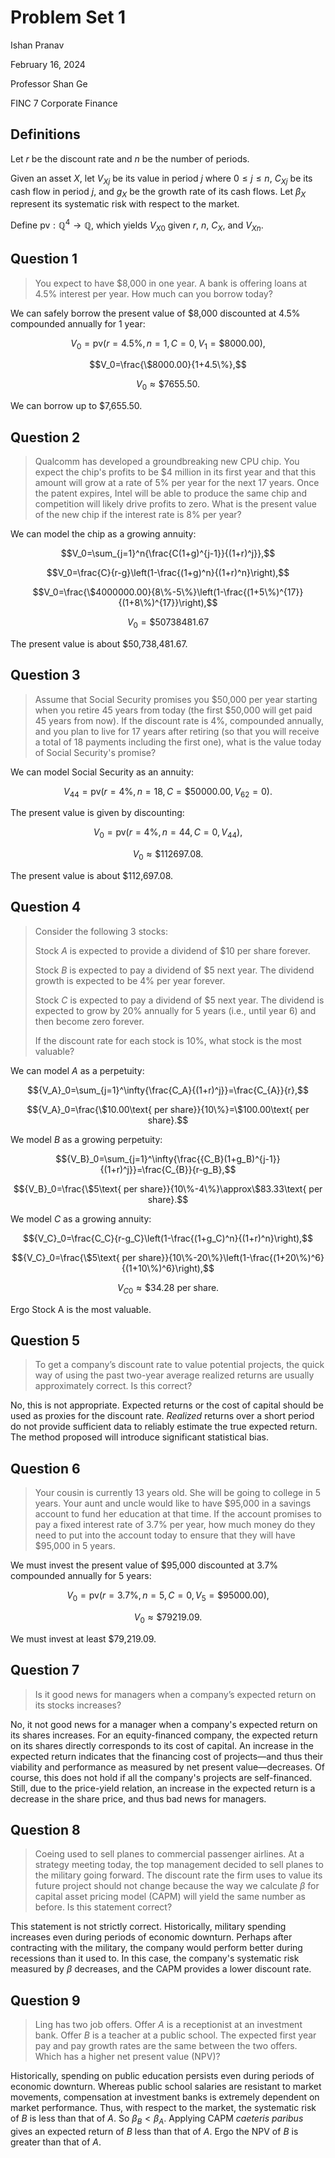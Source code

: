 # Problem Set 1

Ishan Pranav

February 16, 2024

Professor Shan Ge

FINC 7 Corporate Finance

## Definitions

Let $r$ be the discount rate and $n$ be the number of periods.

Given an asset $X$, let ${V_X}_j$ be its value in period $j$ where $0\leq j\leq
n$, ${C_X}_j$ be its cash flow in period $j$, and $g_X$ be the growth rate of
its cash flows. Let $\beta_X$ represent its systematic risk with respect to the
market.

Define $\mathrm{pv}:\mathbb{Q}^4\to\mathbb{Q}$, which yields ${V_X}_0$ given
$r$, $n$, $C_X$, and ${V_X}_n$.

## Question 1

> You expect to have \$8,000 in one year. A bank is offering loans at 4.5\%
> interest per year. How much can you borrow today?

We can safely borrow the present value of \$8,000 discounted at 4.5\% compounded
annually for 1 year:

$$V_0=\mathrm{pv}(r=4.5\%,\,n=1,\,C=0,\,V_1=\$8000.00),$$

$$V_0=\frac{\$8000.00}{1+4.5\%},$$

$$V_0\approx\$7655.50.$$

We can borrow up to \$7,655.50.

## Question 2

> Qualcomm has developed a groundbreaking new CPU chip. You expect the chip's
> profits to be \$4 million in its first year and that this amount will grow at
> a rate of 5\% per year for the next 17 years. Once the patent expires, Intel
> will be able to produce the same chip and competition will likely drive
> profits to zero. What is the present value of the new chip if the interest
> rate is 8\% per year?

We can model the chip as a growing annuity:

$$V_0=\sum_{j=1}^n{\frac{C(1+g)^{j-1}}{(1+r)^j}},$$

$$V_0=\frac{C}{r-g}\left(1-\frac{(1+g)^n}{(1+r)^n}\right),$$

$$V_0=\frac{\$4000000.00}{8\%-5\%}\left(1-\frac{(1+5\%)^{17}}{(1+8\%)^{17}}\right),$$

$$V_0=\$50738481.67$$

The present value is about $50,738,481.67.

## Question 3

> Assume that Social Security promises you $50,000 per year starting when you
> retire 45 years from today (the first $50,000 will get paid 45 years from
> now). If the discount rate is 4%, compounded annually, and you plan to live
> for 17 years after retiring (so that you will receive a total of 18 payments
> including the first one), what is the value today of Social Security's
> promise?

We can model Social Security as an annuity:

$$V_{44}=\mathrm{pv}(r=4\%,\,n=18,\,C=\$50000.00,\,V_{62}=0).$$

The present value is given by discounting:

$$V_0=\mathrm{pv}(r=4\%,\,n=44,\,C=0,\,V_{44}),$$

$$V_0\approx\$112697.08.$$

The present value is about \$112,697.08.

## Question 4

> Consider the following 3 stocks:
>
> Stock $A$ is expected to provide a dividend of \$10 per share forever.
>
> Stock $B$ is expected to pay a dividend of \$5 next year. The dividend growth
> is expected to be 4\% per year forever.
>
> Stock $C$ is expected to pay a dividend of \$5 next year. The dividend is
> expected to grow by 20\% annually for 5 years (i.e., until year 6) and then
> become zero forever.
>
> If the discount rate for each stock is 10\%, what stock is the most valuable?

We can model $A$ as a perpetuity:

$${V_A}_0=\sum_{j=1}^\infty{\frac{C_A}{(1+r)^j}}=\frac{C_{A}}{r},$$

$${V_A}_0=\frac{\$10.00\text{ per share}}{10\%}=\$100.00\text{ per share}.$$

We model $B$ as a growing perpetuity:

$${V_B}_0=\sum_{j=1}^\infty{\frac{{C_B}(1+g_B)^{j-1}}{(1+r)^j}}=\frac{C_{B}}{r-g_B},$$

$${V_B}_0=\frac{\$5\text{ per share}}{10\%-4\%}\approx\$83.33\text{ per
share}.$$

We model $C$ as a growing annuity:

$${V_C}_0=\frac{C_C}{r-g_C}\left(1-\frac{(1+g_C)^n}{(1+r)^n}\right),$$

$${V_C}_0=\frac{\$5\text{ per
share}}{10\%-20\%}\left(1-\frac{(1+20\%)^6}{(1+10\%)^6}\right),$$

$${V_C}_0\approx\$34.28\text{ per share}.$$

Ergo Stock A is the most valuable.

## Question 5

> To get a company’s discount rate to value potential projects, the quick way of
> using the past two-year average realized returns are usually approximately
> correct. Is this correct?

No, this is not appropriate. Expected returns or the cost of capital should be
used as proxies for the discount rate. _Realized_ returns over a short period do
not provide sufficient data to reliably estimate the true expected return. The
method proposed will introduce significant statistical bias.

## Question 6

> Your cousin is currently 13 years old. She will be going to college in 5
> years. Your aunt and uncle would like to have $95,000 in a savings account to
> fund her education at that time. If the account promises to pay a fixed
> interest rate of 3.7% per year, how much money do they need to put into the
> account today to ensure that they will have $95,000 in 5 years.

We must invest the present value of $95,000 discounted at 3.7% compounded
annually for 5 years:

$$V_0=\mathrm{pv}(r=3.7\%,\,n=5,\,C=0,\,V_5=\$95000.00),$$

$$V_0\approx\$79219.09.$$

We must invest at least \$79,219.09.

## Question 7

> Is it good news for managers when a company’s expected return on its stocks
> increases?

No, it not good news for a manager when a company's expected return on its
shares increases. For an equity-financed company, the expected return on its
shares directly corresponds to its cost of capital. An increase in the expected
return indicates that the financing cost of projects—and thus their viability
and performance as measured by net present value—decreases. Of course, this does
not hold if all the company's projects are self-financed. Still, due to the
price-yield relation, an increase in the expected return is a decrease in the
share price, and thus bad news for managers.

## Question 8

> Coeing used to sell planes to commercial passenger airlines. At a strategy
> meeting today, the top management decided to sell planes to the military going
> forward. The discount rate the firm uses to value its future project should
> not change because the way we calculate $\beta$ for capital asset pricing
> model (CAPM) will yield the same number as before. Is this statement correct?

This statement is not strictly correct. Historically, military spending
increases even during periods of economic downturn. Perhaps after contracting
with the military, the company would perform better during recessions than it
used to. In this case, the company's systematic risk measured by $\beta$
decreases, and the CAPM provides a lower discount rate.

## Question 9

> Ling has two job offers. Offer $A$ is a receptionist at an investment bank.
> Offer $B$ is a teacher at a public school. The expected first year pay and pay
> growth rates are the same between the two offers. Which has a higher net
> present value (NPV)?

Historically, spending on public education persists even during periods of
economic downturn. Whereas public school salaries are resistant to market
movements, compensation at investment banks is extremely dependent on market
performance.  Thus, with respect to the market, the systematic risk of $B$ is
less than that of $A$. So $\beta_B<\beta_A$. Applying CAPM _caeteris paribus_
gives an expected return of $B$ less than that of $A$. Ergo the NPV of $B$ is
greater than that of $A$.
